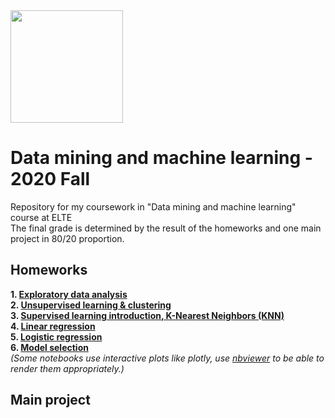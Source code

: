 <img src="https://ttkhok.elte.hu/sites/default/files/mindentudas-egyeteme/elte_cimer_ff.jpg" height="180" />

# Data mining and machine learning - 2020 Fall
Repository for my coursework in "Data mining and machine learning" course at ELTE<br>
The final grade is determined by the result of the homeworks and one main project in 80/20 proportion.
## Homeworks
**1. [Exploratory data analysis](https://github.com/szmate00/elte_physdm/tree/master/Homework%201)**<br>
**2. [Unsupervised learning & clustering](https://github.com/szmate00/elte_physdm/tree/master/Homework%202)**<br>
**3. [Supervised learning introduction, K-Nearest Neighbors (KNN)](https://github.com/szmate00/elte_physdm/tree/master/Homework%203)**<br>
**4. [Linear regression](https://github.com/szmate00/elte_physdm/tree/master/Homework%204)**<br>
**5. [Logistic regression](https://github.com/szmate00/elte_physdm/tree/master/Homework%205)**<br>
**6. [Model selection](https://github.com/szmate00/elte_physdm/tree/master/Homework%206)**<br>
*(Some notebooks use interactive plots like plotly, use [nbviewer](https://nbviewer.jupyter.org/) to be able to render them appropriately.)*
## Main project
